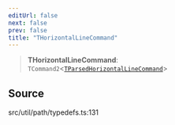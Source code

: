 ```yaml
---
editUrl: false
next: false
prev: false
title: "THorizontalLineCommand"
---
```


> **THorizontalLineCommand**: `TCommand2`\<[`TParsedHorizontalLineCommand`](TParsedHorizontalLineCommand.md)\>

## Source

src/util/path/typedefs.ts:131
